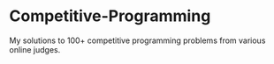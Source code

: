 # Competitive-Programming
My solutions to 100+ competitive programming problems from various online judges.
